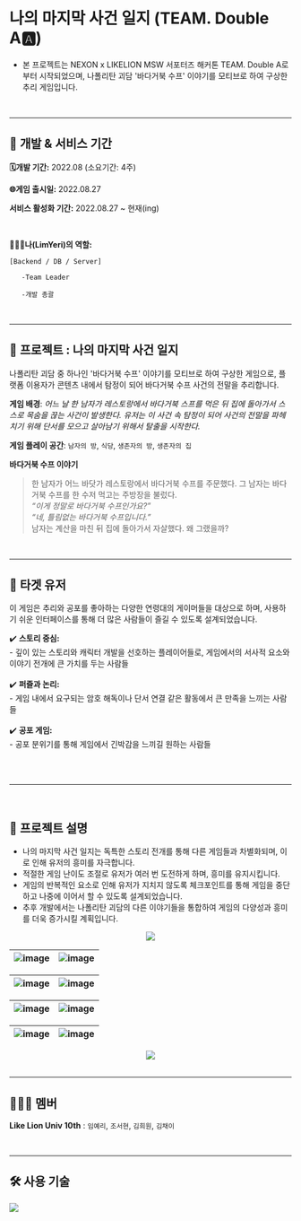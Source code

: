 # 나의 마지막 사건 일지 (TEAM. Double A🅰️)
- 본 프로젝트는 NEXON x LIKELION MSW 서포터즈 해커톤 TEAM. Double A로 부터 시작되었으며, 나폴리탄 괴담 '바다거북 수프' 이야기를 모티브로 하여 구상한 추리 게임입니다.

<br>

---

## 📑 개발 & 서비스 기간
**🗓개발 기간:**
2022.08 (소요기간: 4주)

**🌐게임 출시일:**
2022.08.27

**서비스 활성화 기간:**
2022.08.27 ~ 현재(ing)

<br>

**👩🏻‍💻나(LimYeri)의 역할:**
    
    [Backend / DB / Server]
    
       -Team Leader

       -개발 총괄

<br>

---

## 📑 프로젝트 : 나의 마지막 사건 일지

나폴리탄 괴담 중 하나인 '바다거북 수프' 이야기를 모티브로 하여 구상한 게임으로, 플랫폼 이용자가 콘텐츠 내에서 탐정이 되어 바다거북 수프 사건의 전말을 추리합니다.

**게임 배경**: *어느 날 한 남자가 레스토랑에서 바다거북 스프를 먹은 뒤 집에 돌아가서 스스로 목숨을 끊는 사건이 발생한다. 유저는 이 사건 속 탐정이 되어 사건의 전말을 파헤치기 위해 단서를 모으고 살아남기 위해서 탈출을 시작한다.*

**게임 플레이 공간**: `남자의 방`, `식당`, `생존자의 방`, `생존자의 집`


**바다거북 수프 이야기**
> 한 남자가 어느 바닷가 레스토랑에서 바다거북 수프를 주문했다. 그 남자는 바다거북 수프를 한 수저 먹고는 주방장을 불렀다. <br>
> *“이게 정말로 바다거북 수프인가요?”* <br>
> *“네, 틀림없는 바다거북 수프입니다.”* <br>
> 남자는 계산을 마친 뒤 집에 돌아가서 자살했다. 왜 그랬을까? <br>


<br>

---

## 📑 타겟 유저
이 게임은 추리와 공포를 좋아하는 다양한 연령대의 게이머들을 대상으로 하며, 사용하기 쉬운 인터페이스를 통해 더 많은 사람들이 즐길 수 있도록 설계되었습니다.

✔️ **스토리 중심:**<br> - 깊이 있는 스토리와 캐릭터 개발을 선호하는 플레이어들로, 게임에서의 서사적 요소와 이야기 전개에 큰 가치를 두는 사람들<br><br>
✔️ **퍼즐과 논리:**<br> - 게임 내에서 요구되는 암호 해독이나 단서 연결 같은 활동에서 큰 만족을 느끼는 사람들<br><br>
✔️ **공포 게임:**<br> - 공포 분위기를 통해 게임에서 긴박감을 느끼길 원하는 사람들<br><br>

<br>

---

<br>

## 📑 프로젝트 설명
- 나의 마지막 사건 일지는 독특한 스토리 전개를 통해 다른 게임들과 차별화되며, 이로 인해 유저의 흥미를 자극합니다.
- 적절한 게임 난이도 조절로 유저가 여러 번 도전하게 하며, 흥미를 유지시킵니다.
- 게임의 반복적인 요소로 인해 유저가 지치지 않도록 체크포인트를 통해 게임을 중단하고 나중에 이어서 할 수 있도록 설계되었습니다.
- 추후 개발에서는 나폴리탄 괴담의 다른 이야기들을 통합하여 게임의 다양성과 흥미를 더욱 증가시킬 계획입니다.



 <div align="center">
    <img src="https://github.com/LimYeri/My-Final-Case-File/assets/98745330/20e2f8fd-c130-4cf0-a38d-736b52379780"><br>
 </div>

![image](https://github.com/LimYeri/My-Final-Case-File/assets/98745330/15d0b9ef-21e2-4ec9-9581-37d1b97d959c) | ![image](https://github.com/LimYeri/My-Final-Case-File/assets/98745330/0aaf990b-8bc7-44b4-a24a-100e385da043)
---|---|

![image](https://github.com/LimYeri/My-Final-Case-File/assets/98745330/d93c71ee-33c1-408d-bb2e-f2fe40153a96) | ![image](https://github.com/LimYeri/My-Final-Case-File/assets/98745330/b3fab57f-ae64-48dd-9000-1bbfc9367fa3)
---|---|

![image](https://github.com/LimYeri/My-Final-Case-File/assets/98745330/5c2b73be-0abf-4b95-8ace-23797e2ec654) | ![image](https://github.com/LimYeri/My-Final-Case-File/assets/98745330/09dbdebe-3461-4d7e-b8f1-0926d8b95401)
---|---|

![image](https://github.com/LimYeri/My-Final-Case-File/assets/98745330/cc58bb19-6fab-4564-bd94-8f31924788c3) | ![image](https://github.com/LimYeri/My-Final-Case-File/assets/98745330/126893a1-5e5f-48aa-91e6-a4e57760418c)
---|---|

 <div align="center">
    <img src="https://github.com/LimYeri/My-Final-Case-File/assets/98745330/cec958d4-0946-4b65-860a-c0be990e2d9e"><br>
 </div>

<br>

---


## 👩🏻‍💻 멤버
**Like Lion Univ 10th** : `임예리`, `조서현`, `김희원`, `김채이`

<br>

---

## :hammer_and_wrench: 사용 기술
<img src="https://img.shields.io/badge/Lua-2C2D72?style=flat-square&logo=Lua&logoColor=white"/>

